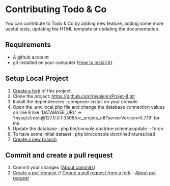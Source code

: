 # Contributing Todo & Co

You can contribute to Todo & Co by adding new feature, adding some more useful tests, updating the HTML template or updating the documentation.

## Requirements
*   A github account
*   git installed on your computer ([How to install it](https://docs.github.com/en/get-started/quickstart/set-up-git)).

## Setup Local Project
1.  [Create a fork](https://docs.github.com/en/get-started/quickstart/fork-a-repo) of this project.
2.  Clone the project: https://github.com/riwalenn/Projet-8.git
3.  Install the dependencies : composer install on your console
4.  Open the .env.local.php file and change the database connection values on line 8 like 'DATABASE_URL' => 'mysql://root:@127.0.0.1:3306/oc_projets_n8?serverVersion=5.7.19' for me.
5.  Update the database : php bin/console doctrine:schema:update --force
6.  To have some initial dataset : php bin/console doctrine:fixtures:load
7.  [Create a new branch](https://docs.github.com/en/github/collaborating-with-pull-requests/proposing-changes-to-your-work-with-pull-requests/creating-and-deleting-branches-within-your-repository)

##  Commit and create a pull request
1.  Commit your changes ([About commits](https://docs.github.com/en/github/committing-changes-to-your-project/creating-and-editing-commits/about-commits))
2.  [Create a pull request](https://docs.github.com/en/github/collaborating-with-pull-requests/proposing-changes-to-your-work-with-pull-requests/creating-a-pull-request) // [Create a pull request from a fork](https://docs.github.com/en/github/collaborating-with-pull-requests/proposing-changes-to-your-work-with-pull-requests/creating-a-pull-request-from-a-fork) - [About pull request](https://docs.github.com/en/github/collaborating-with-pull-requests/proposing-changes-to-your-work-with-pull-requests/about-pull-requests)